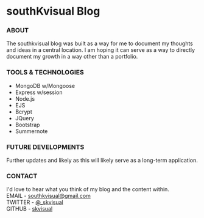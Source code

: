 # southKvisual Blog
### ABOUT
The southkvisual blog was built as a way for me to document my thoughts and ideas in a central location. I am hoping it can serve as a way to directly document my growth in a way other than a portfolio. 

###  TOOLS & TECHNOLOGIES
- MongoDB w/Mongoose
- Express w/session
- Node.js
- EJS
- Bcrypt
- JQuery
- Bootstrap
- Summernote

### FUTURE DEVELOPMENTS
Further updates and likely as this will likely serve as a long-term application.

### CONTACT
I'd love to hear what you think of my blog and the content within. <BR>
EMAIL - southkvisual@gmail.com <BR>
TWITTER - <a href=https://www.twitter.com/@_skvisual>@_skvisual</a> <BR>
GITHUB - <a href=https://www.github.com/skvisual>skvisual</a>